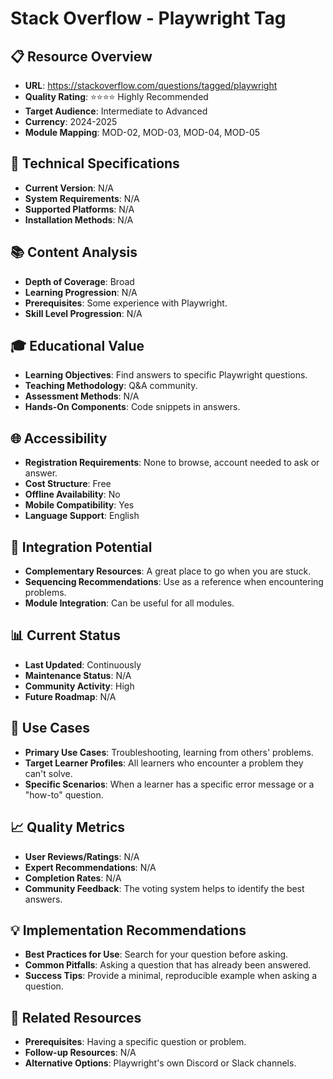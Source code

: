 # Stack Overflow - Playwright Tag

## 📋 Resource Overview
- **URL**: https://stackoverflow.com/questions/tagged/playwright
- **Quality Rating**: ⭐⭐⭐⭐ Highly Recommended
- **Target Audience**: Intermediate to Advanced
- **Currency**: 2024-2025
- **Module Mapping**: MOD-02, MOD-03, MOD-04, MOD-05

## 🔧 Technical Specifications
- **Current Version**: N/A
- **System Requirements**: N/A
- **Supported Platforms**: N/A
- **Installation Methods**: N/A

## 📚 Content Analysis
- **Depth of Coverage**: Broad
- **Learning Progression**: N/A
- **Prerequisites**: Some experience with Playwright.
- **Skill Level Progression**: N/A

## 🎓 Educational Value
- **Learning Objectives**: Find answers to specific Playwright questions.
- **Teaching Methodology**: Q&A community.
- **Assessment Methods**: N/A
- **Hands-On Components**: Code snippets in answers.

## 🌐 Accessibility
- **Registration Requirements**: None to browse, account needed to ask or answer.
- **Cost Structure**: Free
- **Offline Availability**: No
- **Mobile Compatibility**: Yes
- **Language Support**: English

## 🔗 Integration Potential
- **Complementary Resources**: A great place to go when you are stuck.
- **Sequencing Recommendations**: Use as a reference when encountering problems.
- **Module Integration**: Can be useful for all modules.

## 📊 Current Status
- **Last Updated**: Continuously
- **Maintenance Status**: N/A
- **Community Activity**: High
- **Future Roadmap**: N/A

## 🎯 Use Cases
- **Primary Use Cases**: Troubleshooting, learning from others' problems.
- **Target Learner Profiles**: All learners who encounter a problem they can't solve.
- **Specific Scenarios**: When a learner has a specific error message or a "how-to" question.

## 📈 Quality Metrics
- **User Reviews/Ratings**: N/A
- **Expert Recommendations**: N/A
- **Completion Rates**: N/A
- **Community Feedback**: The voting system helps to identify the best answers.

## 💡 Implementation Recommendations
- **Best Practices for Use**: Search for your question before asking.
- **Common Pitfalls**: Asking a question that has already been answered.
- **Success Tips**: Provide a minimal, reproducible example when asking a question.

## 🔄 Related Resources
- **Prerequisites**: Having a specific question or problem.
- **Follow-up Resources**: N/A
- **Alternative Options**: Playwright's own Discord or Slack channels.